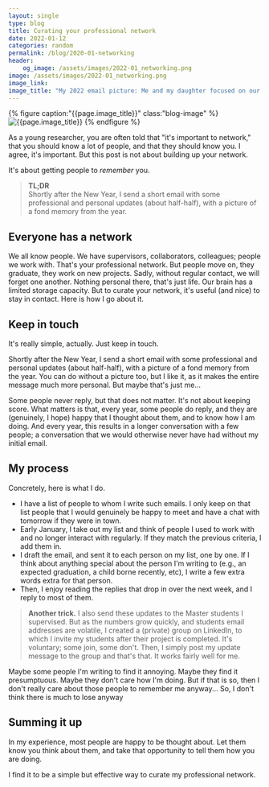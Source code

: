 ```yaml
---
layout: single
type: blog
title: Curating your professional network
date: 2022-01-12
categories: random
permalink: /blog/2020-01-networking
header:
    og_image: /assets/images/2022-01_networking.png
image: /assets/images/2022-01_networking.png
image_link:
image_title: "My 2022 email picture: Me and my daughter focused on our task."
---
```


{% figure caption:"{{page.image_title}}" class:"blog-image" %}
![{{page.image_title}}]({{page.image}})
{% endfigure %}

As a young researcher, you are often told that "it's important to network," that you should know a lot of people, and that they should know you. I agree, it's important. But this post is not about building up your network.

It's about getting people to _remember_ you.

> **TL;DR**  
> Shortly after the New Year, I send a short email with some professional and personal updates (about half-half), with a picture of a fond memory from the year.

## Everyone has a network

We all know people. We have supervisors, collaborators, colleagues; people we work with. That's your professional network.
But people move on, they graduate, they work on new projects.
Sadly, without regular contact, we will forget one another. Nothing personal there, that's just life. Our brain has a limited storage capacity.
But to curate your network, it's useful (and nice) to stay in contact. Here is how I go about it.

## Keep in touch

It's really simple, actually. Just keep in touch.

Shortly after the New Year, I send a short email with some professional and personal updates (about half-half), with a picture of a fond memory from the year. You can do without a picture too, but I like it, as it makes the entire message much more personal. But maybe that's just me...

Some people never reply, but that does not matter. It's not about keeping score. What matters is that, every year, some people do reply, and they are (genuinely, I hope) happy that I thought about them, and to know how I am doing. And every year, this results in a longer conversation with a few people; a conversation that we would otherwise never have had without my initial email.

## My process

Concretely, here is what I do.

- I have a list of people to whom I write such emails. I only keep on that list people that I would genuinely be happy to meet and have a chat with tomorrow if they were in town.
- Early January, I take out my list and think of people I used to work with and no longer interact with regularly. If they match the previous criteria, I add them in.
- I draft the email, and sent it to each person on my list, one by one. If I think about anything special about the person I'm writing to (e.g., an expected graduation, a child borne recently, etc), I write a few extra words extra for that person.
- Then, I enjoy reading the replies that drop in over the next week, and I reply to most of them.

> **Another trick.** I also send these updates to the Master students I supervised. But as the numbers grow quickly, and students email addresses are volatile, I created a (private) group on LinkedIn, to which I invite my students after their project is completed. It's voluntary; some join, some don't. Then, I simply post my update message to the group and that's that. It works fairly well for me.

Maybe some people I'm writing to find it annoying. Maybe they find it presumptuous. Maybe they don't care how I'm doing. But if that is so, then I don't really care about those people to remember me anyway... So, I don't think there is much to lose anyway <i class="far fa-smile"></i>

## Summing it up

In my experience, most people are happy to be thought about. Let them know you think about them, and take that opportunity to tell them how you are doing.

I find it to be a simple but effective way to curate my professional network.
